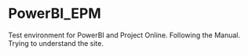 # PowerBI_EPM
Test environment for PowerBI and Project Online.
Following the Manual.
Trying to understand the site.
